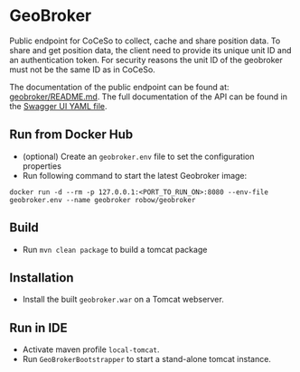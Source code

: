 # GeoBroker

Public endpoint for CoCeSo to collect, cache and share position data.
To share and get position data, the client need to provide its unique unit ID and an authentication token.
For security reasons the unit ID of the geobroker must not be the same ID as in CoCeSo.

The documentation of the public endpoint can be found at: [geobroker/README.md](geobroker/README.md).
The full documentation of the API can be found in the [Swagger UI YAML file](geobroker/src/main/resources/static/api/v1/geobroker.yaml).

## Run from Docker Hub

* (optional) Create an `geobroker.env` file to set the configuration properties
* Run following command to start the latest Geobroker image:

```shell
docker run -d --rm -p 127.0.0.1:<PORT_TO_RUN_ON>:8080 --env-file geobroker.env --name geobroker robow/geobroker
```

## Build

* Run `mvn clean package` to build a tomcat package

## Installation

* Install the built `geobroker.war` on a Tomcat webserver.

## Run in IDE

* Activate maven profile `local-tomcat`.
* Run `GeoBrokerBootstrapper` to start a stand-alone tomcat instance.
